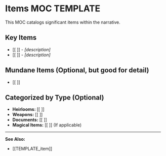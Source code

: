 # Items MOC TEMPLATE

This MOC catalogs significant items within the narrative.

## Key Items

- [[ ]] - *[description]*
- [[ ]] - *[description]*

## Mundane Items (Optional, but good for detail)

- [[ ]]

## Categorized by Type (Optional)

*   **Heirlooms:** [[ ]]
*   **Weapons:** [[ ]]
*   **Documents:** [[ ]]
*   **Magical Items:** [[ ]] (If applicable)

---
**See Also:**
* [[TEMPLATE_item]]